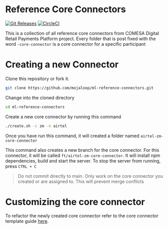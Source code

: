 # Reference Core Connectors
[![Git Releases](https://img.shields.io/github/release/mojaloop/ml-reference-connectors.svg?style=flat)](https://github.com/mojaloop/ml-reference-connectors/releases)
[![CircleCI](https://circleci.com/gh/mojaloop/ml-reference-connectors.svg?style=svg)](https://circleci.com/gh/mojaloop/ml-reference-connectors)

This is a collection of all reference core connectors from COMESA Digital Retail Payments Platform project. Every folder that is post fixed with the word `-core-connector` is a core connector for a specific participant

# Creating a new Connector
Clone this repository or fork it.

```bash
git clone https://github.com/mojaloop/ml-reference-connectors.git
```

Change into the cloned directory
```bash
cd ml-reference-connectors
```

Create a new core connector by running this command

```bash
./create.sh -c zm -n airtel
```

Once you have run this command, it will created a folder named `airtel-zm-core-connector`

This command also creates a new branch for the core connector. For this connector, it will be called `ft/airtel-zm-core-connector`. It will install npm dependencies, build and start the server. To stop the server from running, press `CTRL + C`

> Do not commit directly to main. Only work on the core connector you created or are assigned to. This will prevent merge conflicts

# Customizing the core connector
To refactor the newly created core connector refer to the core connector template guide [here](./docs/README.md).

